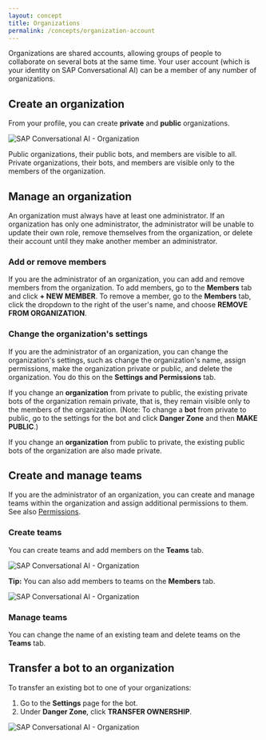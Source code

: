 ```yaml
---
layout: concept
title: Organizations
permalink: /concepts/organization-account
---
```


Organizations are shared accounts, allowing groups of people to collaborate on several bots at the same time. Your user account (which is your identity on SAP Conversational AI) can be a member of any number of organizations.

## Create an organization

From your profile, you can create **private** and **public** organizations.

![SAP Conversational AI - Organization](https://cdn.cai.tools.sap/man/organisation/create-org.png)

Public organizations, their public bots, and members are visible to all. Private organizations, their bots, and members are visible only to the members of the organization.

## Manage an organization

An organization must always have at least one administrator. If an organization has only one administrator, the administrator will be unable to update their own role, remove themselves from the organization, or delete their account until they make another member an administrator.

### Add or remove members

If you are the administrator of an organization, you can add and remove members from the organization. To add members, go to the **Members** tab and click **+ NEW MEMBER**. To remove a member, go to the **Members** tab, click the dropdown to the right of the user's name, and choose **REMOVE FROM ORGANIZATION**.

### Change the organization's settings

If you are the administrator of an organization, you can change the organization's settings, such as change the organization's name, assign permissions, make the organization private or public, and delete the organization. You do this on the **Settings and Permissions** tab.

If you change an **organization** from private to public, the existing private bots of the organization remain private, that is, they remain visible only to the members of the organization. (Note: To change a **bot** from private to public, go to the settings for the bot and click **Danger Zone** and then **MAKE PUBLIC**.) 

If you change an **organization** from public to private, the existing public bots of the organization are also made private.

## Create and manage teams

If you are the administrator of an organization, you can create and manage teams within the organization and assign additional permissions to them. See also [Permissions](https://cai.tools.sap/docs/concepts/organization-account).

### Create teams

You can create teams and add members on the **Teams** tab.  

![SAP Conversational AI - Organization](https://cdn.cai.tools.sap/man/organisation/organizationteams.png)

**Tip:** You can also add members to teams on the **Members** tab.

![SAP Conversational AI - Organization](https://cdn.cai.tools.sap/man/organisation/organizationmembers.png)

### Manage teams

You can change the name of an existing team and delete teams on the **Teams** tab.

## Transfer a bot to an organization

To transfer an existing bot to one of your organizations:

1. Go to the **Settings** page for the bot.  
2. Under **Danger Zone**, click **TRANSFER OWNERSHIP**.

![SAP Conversational AI - Organization](https://cdn.cai.tools.sap/man/organisation/transfer.png)



